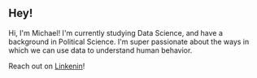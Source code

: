 ## Hey!


Hi, I'm Michael! I'm currently studying Data Science, and have a background in Political Science. I'm super passionate about the ways in which we can use data to understand human behavior. 

Reach out on [Linkenin](https://www.linkedin.com/in/michael-ralston-4829bb1aa/)!

